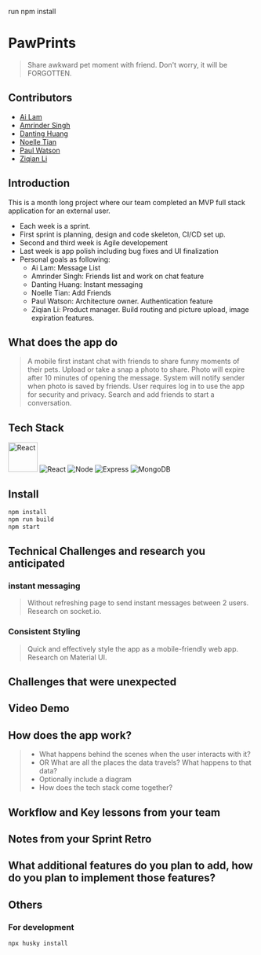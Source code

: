 run npm install

# PawPrints

> Share awkward pet moment with friend. Don't worry, it will be FORGOTTEN.

## Contributors

- [Ai Lam](https://github.com/ai-lam)
- [Amrinder Singh](https://github.com/amrinder1650)
- [Danting Huang](https://github.com/sdhlyhb)
- [Noelle Tian](https://github.com/nuot)
- [Paul Watson](https://github.com/pewiii)
- [Ziqian Li](https://github.com/zxl3269117)

## Introduction

This is a month long project where our team completed an MVP full stack application for an external user.

- Each week is a sprint.
- First sprint is planning, design and code skeleton, CI/CD set up.
- Second and third week is Agile developement
- Last week is app polish including bug fixes and UI finalization
- Personal goals as following:
  - Ai Lam: Message List
  - Amrinder Singh: Friends list and work on chat feature
  - Danting Huang: Instant messaging
  - Noelle Tian: Add Friends
  - Paul Watson: Architecture owner. Authentication feature
  - Ziqian Li: Product manager. Build routing and picture upload, image expiration features.

## What does the app do

> A mobile first instant chat with friends to share funny moments of their pets. Upload or take a snap a photo to share. Photo will expire after 10 minutes of opening the message. System will notify sender when photo is saved by friends. User requires log in to use the app for security and privacy. Search and add friends to start a conversation.

## Tech Stack
<a href="https://reactjs.org/"><img src="https://upload.wikimedia.org/wikipedia/commons/a/a7/React-icon.svg" alt="React" width="60"/></a>
![React](https://upload.wikimedia.org/wikipedia/commons/a/a7/React-icon.svg)
![Node](https://upload.wikimedia.org/wikipedia/commons/d/d9/Node.js_logo.svg)
![Express](https://upload.wikimedia.org/wikipedia/commons/6/64/Expressjs.png)
![MongoDB](https://upload.wikimedia.org/wikipedia/commons/9/93/MongoDB_Logo.svg)

## Install

```sh
npm install
npm run build
npm start
```

## Technical Challenges and research you anticipated

### instant messaging

> Without refreshing page to send instant messages between 2 users. Research on socket.io.

### Consistent Styling

> Quick and effectively style the app as a mobile-friendly web app. Research on Material UI.

## Challenges that were unexpected

## Video Demo

## How does the app work?

> - What happens behind the scenes when the user interacts with it?
> - OR What are all the places the data travels? What happens to that data?
> - Optionally include a diagram
> - How does the tech stack come together?

## Workflow and Key lessons from your team

## Notes from your Sprint Retro

## What additional features do you plan to add, how do you plan to implement those features?

## Others

### For development

```sh
npx husky install
```
